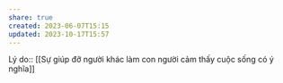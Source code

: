 ```yaml
---
share: true
created: 2023-06-07T15:15
updated: 2023-10-17T15:57
---
```

Lý do:: [[Sự giúp đỡ người khác làm con người cảm thấy cuộc sống có ý nghĩa]]
